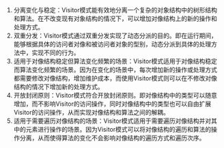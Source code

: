 

1. 分离变化与稳定：Visitor模式能有效地分离一个复杂的对象结构中的树形结构和算法。在不改变现有对象结构的情况下，可以增加对像结构上的新的操作和处理方式。
2. 双重分发：Visitor模式通过双重分发实现了动态分派的目的。即在运行期间，能够根据具体的访问者对像和被访问者对象的型别，动态分派到具体的处理方法中，实现不同的行为。
3. 适用于对像结构稳定但算法变化频繁的场景：Visitor模式适用于对像结构稳定而算法变化频繁的场景。因为在变化的场景中，每次增加新的操作或处理方式都需要修改对像结构，增加维护成本，而使用Visitor模式则可以在不修改对像结构的情况下增加新的处理方式。
4. 开放封闭原则：Visitor模式符合开放封闭原则。即对像结构中的类型可以随意增加，而不影响Visitor的访问操作，同时对像结构中的类型也可以自由扩展Visitor的访问操作，从而实现对像结构和算法之间的解耦。
5. 适用于需要遍历对像结构的场景：Visitor模式适用于需要遍历对像结构并对其中的元素进行操作的场景。因为Visitor模式可以将对像结构的遍历和算法的操作分离，从而使得算法的变化不会影响对像结构的遍历方式和遍历次序。